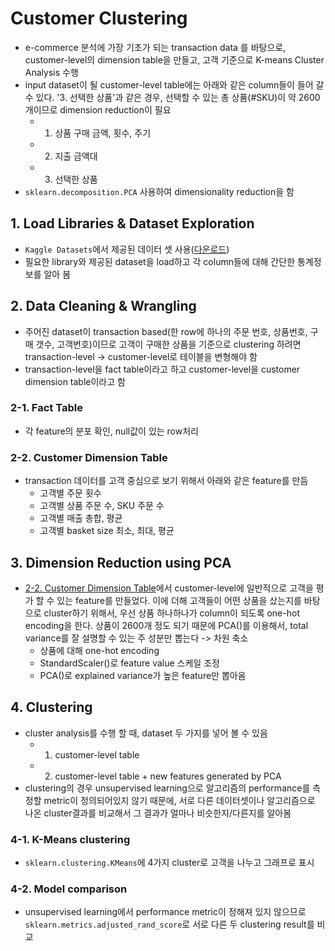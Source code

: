 # Customer Clustering 

- e-commerce 분석에 가장 기초가 되는 transaction data 를 바탕으로, customer-level의 dimension table을 만들고, 
고객 기준으로 K-means Cluster Analysis 수행
- input dataset이 될 customer-level table에는 아래와 같은 column들이 들어 갈 수 있다. '3. 선택한 상품'과 같은 경우,
선택할 수 있는 총 상품(#SKU)이 약 2600개이므로 dimension reduction이 필요 
  - 1. 상품 구매 금액, 횟수, 주기
  - 2. 지출 금액대
  - 3. 선택한 상품
- `sklearn.decomposition.PCA` 사용하여 dimensionality reduction을 함

## 1. Load Libraries & Dataset Exploration
- `Kaggle Datasets`에서 제공된 데이터 셋 사용([다운로드](https://www.kaggle.com/carrie1/ecommerce-data/data))
- 필요한 library와 제공된 dataset을 load하고 각 column들에 대해 간단한 통계정보를 알아 봄

## 2. Data Cleaning & Wrangling
- 주어진 dataset이 transaction based(한 row에 하나의 주문 번호, 상품번호, 구매 갯수, 고객번호)이므로 고객이 구매한 상품을 기준으로 clustering 하려면 transaction-level -> customer-level로 테이블을 변형해야 함
- transaction-level을 fact table이라고 하고 customer-level을 customer dimension table이라고 함
### 2-1. Fact Table 
- 각 feature의 분포 확인, null값이 있는 row처리 
<a name='2-2'></a>
### 2-2. Customer Dimension Table
- transaction 데이터를 고객 중심으로 보기 위해서 아래와 같은 feature를 만듬
  - 고객별 주문 횟수
  - 고객별 상품 주문 수, SKU 주문 수
  - 고객별 매출 총합, 평균
  - 고객별 basket size 최소, 최대, 평균
  
## 3. Dimension Reduction using PCA
- [2-2. Customer Dimension Table](#2-2)에서 customer-level에 일반적으로 고객을 평가 할 수 있는 feature를 만들었다. 이에 더해 고객들이 어떤 상품을 샀는지를 바탕으로 cluster하기 위해서, 
우선 상품 하나하나가 column이 되도록 one-hot encoding을 한다. 상품이 2600개 정도 되기 때문에 PCA()를 이용해서, 
total variance를 잘 설명할 수 있는 주 성분만 뽑는다 -> 차원 축소
  - 상품에 대해 one-hot encoding
  - StandardScaler()로 feature value 스케일 조정
  - PCA()로 explained variance가 높은 feature만 뽑아옴
  
## 4. Clustering
- cluster analysis를 수행 할 때, dataset 두 가지를 넣어 볼 수 있음
  - 1. customer-level table 
  - 2. customer-level table + new features generated by PCA 
- clustering의 경우 unsupervised learning으로 알고리즘의 performance를 측정할 metric이 정의되어있지 않기 때문에, 서로 다른 데이터셋이나 알고리즘으로 나온 
cluster결과를 비교해서 그 결과가 얼마나 비슷한지/다른지를 알아봄
### 4-1. K-Means clustering
- `sklearn.clustering.KMeans`에 4가지 cluster로 고객을 나누고 그래프로 표시
### 4-2. Model comparison
- unsupervised learning에서 performance metric이 정해져 있지 않으므로 `sklearn.metrics.adjusted_rand_score`로 서로 다른 두 clustering result를 비교 
